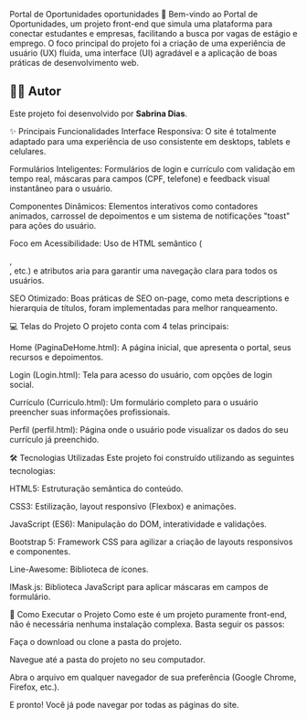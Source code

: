 Portal de Oportunidades oportunidades 🚀
Bem-vindo ao Portal de Oportunidades, um projeto front-end que simula uma plataforma para conectar estudantes e empresas, facilitando a busca por vagas de estágio e emprego. O foco principal do projeto foi a criação de uma experiência de usuário (UX) fluida, uma interface (UI) agradável e a aplicação de boas práticas de desenvolvimento web.

## 👨‍💻 Autor
Este projeto foi desenvolvido por **Sabrina Dias**.

✨ Principais Funcionalidades
Interface Responsiva: O site é totalmente adaptado para uma experiência de uso consistente em desktops, tablets e celulares.

Formulários Inteligentes: Formulários de login e currículo com validação em tempo real, máscaras para campos (CPF, telefone) e feedback visual instantâneo para o usuário.

Componentes Dinâmicos: Elementos interativos como contadores animados, carrossel de depoimentos e um sistema de notificações "toast" para ações do usuário.

Foco em Acessibilidade: Uso de HTML semântico (<section>, <main>, etc.) e atributos aria para garantir uma navegação clara para todos os usuários.

SEO Otimizado: Boas práticas de SEO on-page, como meta descriptions e hierarquia de títulos, foram implementadas para melhor ranqueamento.

💻 Telas do Projeto
O projeto conta com 4 telas principais:

Home (PaginaDeHome.html): A página inicial, que apresenta o portal, seus recursos e depoimentos.

Login (Login.html): Tela para acesso do usuário, com opções de login social.

Currículo (Curriculo.html): Um formulário completo para o usuário preencher suas informações profissionais.

Perfil (perfil.html): Página onde o usuário pode visualizar os dados do seu currículo já preenchido.

🛠️ Tecnologias Utilizadas
Este projeto foi construído utilizando as seguintes tecnologias:

HTML5: Estruturação semântica do conteúdo.

CSS3: Estilização, layout responsivo (Flexbox) e animações.

JavaScript (ES6): Manipulação do DOM, interatividade e validações.

Bootstrap 5: Framework CSS para agilizar a criação de layouts responsivos e componentes.

Line-Awesome: Biblioteca de ícones.

IMask.js: Biblioteca JavaScript para aplicar máscaras em campos de formulário.

🚀 Como Executar o Projeto
Como este é um projeto puramente front-end, não é necessária nenhuma instalação complexa. Basta seguir os passos:

Faça o download ou clone a pasta do projeto.

Navegue até a pasta do projeto no seu computador.

Abra o arquivo em qualquer navegador de sua preferência (Google Chrome, Firefox, etc.).

E pronto! Você já pode navegar por todas as páginas do site.
